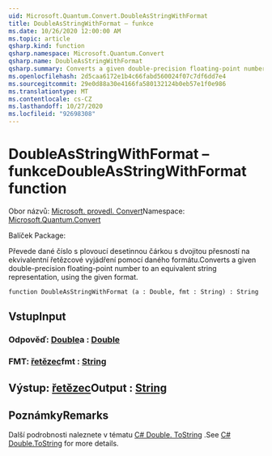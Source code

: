 ```yaml
---
uid: Microsoft.Quantum.Convert.DoubleAsStringWithFormat
title: DoubleAsStringWithFormat – funkce
ms.date: 10/26/2020 12:00:00 AM
ms.topic: article
qsharp.kind: function
qsharp.namespace: Microsoft.Quantum.Convert
qsharp.name: DoubleAsStringWithFormat
qsharp.summary: Converts a given double-precision floating-point number to an equivalent string representation, using the given format.
ms.openlocfilehash: 2d5caa6172e1b4c66fabd560024f07c7df6dd7e4
ms.sourcegitcommit: 29e0d88a30e4166fa580132124b0eb57e1f0e986
ms.translationtype: MT
ms.contentlocale: cs-CZ
ms.lasthandoff: 10/27/2020
ms.locfileid: "92698308"
---
```

# <a name="doubleasstringwithformat-function"></a><span data-ttu-id="35f96-102">DoubleAsStringWithFormat – funkce</span><span class="sxs-lookup"><span data-stu-id="35f96-102">DoubleAsStringWithFormat function</span></span>

<span data-ttu-id="35f96-103">Obor názvů: [Microsoft. provedl. Convert](xref:Microsoft.Quantum.Convert)</span><span class="sxs-lookup"><span data-stu-id="35f96-103">Namespace: [Microsoft.Quantum.Convert](xref:Microsoft.Quantum.Convert)</span></span>

<span data-ttu-id="35f96-104">Balíček [](https://nuget.org/packages/)</span><span class="sxs-lookup"><span data-stu-id="35f96-104">Package: [](https://nuget.org/packages/)</span></span>


<span data-ttu-id="35f96-105">Převede dané číslo s plovoucí desetinnou čárkou s dvojitou přesností na ekvivalentní řetězcové vyjádření pomocí daného formátu.</span><span class="sxs-lookup"><span data-stu-id="35f96-105">Converts a given double-precision floating-point number to an equivalent string representation, using the given format.</span></span>

```qsharp
function DoubleAsStringWithFormat (a : Double, fmt : String) : String
```


## <a name="input"></a><span data-ttu-id="35f96-106">Vstup</span><span class="sxs-lookup"><span data-stu-id="35f96-106">Input</span></span>

### <a name="a--double"></a><span data-ttu-id="35f96-107">Odpověď: [Double](xref:microsoft.quantum.lang-ref.double)</span><span class="sxs-lookup"><span data-stu-id="35f96-107">a : [Double](xref:microsoft.quantum.lang-ref.double)</span></span>




### <a name="fmt--string"></a><span data-ttu-id="35f96-108">FMT: [řetězec](xref:microsoft.quantum.lang-ref.string)</span><span class="sxs-lookup"><span data-stu-id="35f96-108">fmt : [String](xref:microsoft.quantum.lang-ref.string)</span></span>





## <a name="output--string"></a><span data-ttu-id="35f96-109">Výstup: [řetězec](xref:microsoft.quantum.lang-ref.string)</span><span class="sxs-lookup"><span data-stu-id="35f96-109">Output : [String](xref:microsoft.quantum.lang-ref.string)</span></span>



## <a name="remarks"></a><span data-ttu-id="35f96-110">Poznámky</span><span class="sxs-lookup"><span data-stu-id="35f96-110">Remarks</span></span>

<span data-ttu-id="35f96-111">Další podrobnosti naleznete v tématu [C# Double. ToString](https://docs.microsoft.com/dotnet/api/system.double.tostring?view=netframework-4.7.1#System_Double_ToString_System_String_) .</span><span class="sxs-lookup"><span data-stu-id="35f96-111">See [C# Double.ToString](https://docs.microsoft.com/dotnet/api/system.double.tostring?view=netframework-4.7.1#System_Double_ToString_System_String_) for more details.</span></span>